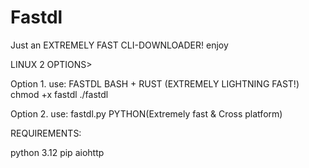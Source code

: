 # Fastdl

Just an EXTREMELY FAST CLI-DOWNLOADER! enjoy

LINUX 2 OPTIONS>

Option 1. use: FASTDL BASH + RUST (EXTREMELY LIGHTNING FAST!)
chmod +x fastdl
./fastdl

Option 2. use: fastdl.py PYTHON(Extremely fast & Cross platform)

REQUIREMENTS: 

python 3.12
pip
aiohttp 
